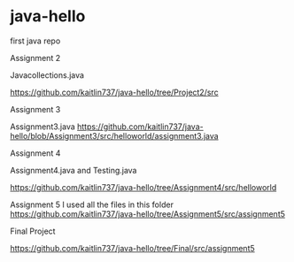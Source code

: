 # java-hello
first java repo


Assignment 2

Javacollections.java

https://github.com/kaitlin737/java-hello/tree/Project2/src

Assignment 3

Assignment3.java
https://github.com/kaitlin737/java-hello/blob/Assignment3/src/helloworld/assignment3.java

Assignment 4

Assignment4.java and Testing.java

https://github.com/kaitlin737/java-hello/tree/Assignment4/src/helloworld

Assignment 5
I used all the files in this folder
https://github.com/kaitlin737/java-hello/tree/Assignment5/src/assignment5

Final Project

https://github.com/kaitlin737/java-hello/tree/Final/src/assignment5
